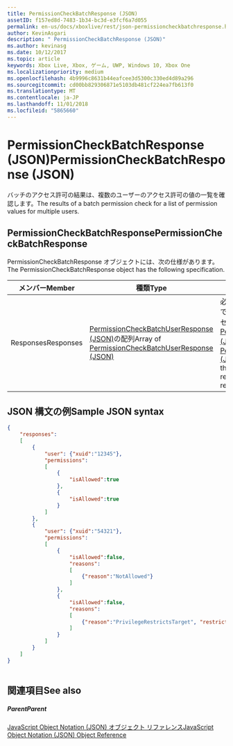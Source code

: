 ```yaml
---
title: PermissionCheckBatchResponse (JSON)
assetID: f157ed8d-7483-1b34-bc3d-e3fcf6a7d055
permalink: en-us/docs/xboxlive/rest/json-permissioncheckbatchresponse.html
author: KevinAsgari
description: " PermissionCheckBatchResponse (JSON)"
ms.author: kevinasg
ms.date: 10/12/2017
ms.topic: article
keywords: Xbox Live, Xbox, ゲーム, UWP, Windows 10, Xbox One
ms.localizationpriority: medium
ms.openlocfilehash: 4b9996c8631b44eafcee3d5300c330ed4d89a296
ms.sourcegitcommit: cd00bb829306871e5103db481cf224ea7fb613f0
ms.translationtype: MT
ms.contentlocale: ja-JP
ms.lasthandoff: 11/01/2018
ms.locfileid: "5865660"
---
```

# <a name="permissioncheckbatchresponse-json"></a><span data-ttu-id="57d9f-104">PermissionCheckBatchResponse (JSON)</span><span class="sxs-lookup"><span data-stu-id="57d9f-104">PermissionCheckBatchResponse (JSON)</span></span>
<span data-ttu-id="57d9f-105">バッチのアクセス許可の結果は、複数のユーザーのアクセス許可の値の一覧を確認します。</span><span class="sxs-lookup"><span data-stu-id="57d9f-105">The results of a batch permission check for a list of permission values for multiple users.</span></span> 
<a id="ID4EN"></a>

 
## <a name="permissioncheckbatchresponse"></a><span data-ttu-id="57d9f-106">PermissionCheckBatchResponse</span><span class="sxs-lookup"><span data-stu-id="57d9f-106">PermissionCheckBatchResponse</span></span>
 
<span data-ttu-id="57d9f-107">PermissionCheckBatchResponse オブジェクトには、次の仕様があります。</span><span class="sxs-lookup"><span data-stu-id="57d9f-107">The PermissionCheckBatchResponse object has the following specification.</span></span>
 
| <span data-ttu-id="57d9f-108">メンバー</span><span class="sxs-lookup"><span data-stu-id="57d9f-108">Member</span></span>| <span data-ttu-id="57d9f-109">種類</span><span class="sxs-lookup"><span data-stu-id="57d9f-109">Type</span></span>| <span data-ttu-id="57d9f-110">説明</span><span class="sxs-lookup"><span data-stu-id="57d9f-110">Description</span></span>| 
| --- | --- | --- | 
| <span data-ttu-id="57d9f-111">Responses</span><span class="sxs-lookup"><span data-stu-id="57d9f-111">Responses</span></span>| <span data-ttu-id="57d9f-112">[PermissionCheckBatchUserResponse (JSON)](json-permissioncheckbatchuserresponse.md)の配列</span><span class="sxs-lookup"><span data-stu-id="57d9f-112">Array of [PermissionCheckBatchUserResponse (JSON)](json-permissioncheckbatchuserresponse.md)</span></span>| <span data-ttu-id="57d9f-113">必須。</span><span class="sxs-lookup"><span data-stu-id="57d9f-113">Required.</span></span> <span data-ttu-id="57d9f-114">その要求と同じ順序で、元の要求で要求されている各アクセス許可に対して[PermissionCheckBatchUserResponse (JSON)](json-permissioncheckbatchuserresponse.md)オブジェクト。</span><span class="sxs-lookup"><span data-stu-id="57d9f-114">A [PermissionCheckBatchUserResponse (JSON)](json-permissioncheckbatchuserresponse.md) object for each permission that was asked for in the original request, in the same order as in that request.</span></span>| 
  
<a id="ID4EQB"></a>

 
## <a name="sample-json-syntax"></a><span data-ttu-id="57d9f-115">JSON 構文の例</span><span class="sxs-lookup"><span data-stu-id="57d9f-115">Sample JSON syntax</span></span>
 

```json
{
    "responses":
    [
        {
            "user": {"xuid":"12345"},
            "permissions":
            [
                {
                    "isAllowed":true
                },
                {
                    "isAllowed":true
                }
            ]
        },
        {
            "user": {"xuid":"54321"},
            "permissions":
            [
                {
                    "isAllowed":false,
                    "reasons":
                    [
                        {"reason":"NotAllowed"}
                    ]
                },
                {
                    "isAllowed":false,
                    "reasons":
                    [
                        {"reason":"PrivilegeRestrictsTarget", "restrictedSetting":"AllowProfileViewing"}
                    ]
                }
            ]
        }
    ]
}
    
```

  
<a id="ID4EZB"></a>

 
## <a name="see-also"></a><span data-ttu-id="57d9f-116">関連項目</span><span class="sxs-lookup"><span data-stu-id="57d9f-116">See also</span></span>
 
<a id="ID4E2B"></a>

 
##### <a name="parent"></a><span data-ttu-id="57d9f-117">Parent</span><span class="sxs-lookup"><span data-stu-id="57d9f-117">Parent</span></span> 

[<span data-ttu-id="57d9f-118">JavaScript Object Notation (JSON) オブジェクト リファレンス</span><span class="sxs-lookup"><span data-stu-id="57d9f-118">JavaScript Object Notation (JSON) Object Reference</span></span>](atoc-xboxlivews-reference-json.md)

   